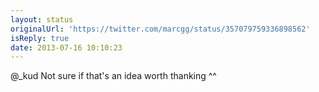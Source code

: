```yaml
---
layout: status
originalUrl: 'https://twitter.com/marcgg/status/357079759336898562'
isReply: true
date: 2013-07-16 10:10:23
---
```


@_kud Not sure if that's an idea worth thanking ^^

